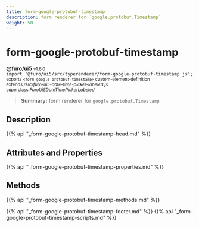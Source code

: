 ```yaml
---
title: form-google-protobuf-timestamp
description: form renderer for `google.protobuf.Timestamp`
weight: 50
---
```


# form-google-protobuf-timestamp
**@furo/ui5** <small>v1.6.0</small>
<br>`import '@furo/ui5/src/typerenderer/form-google-protobuf-timestamp.js';`<small>
<br>exports `<form-google-protobuf-timestamp>` custom-element-definition
<br>extends */src/furo-ui5-date-time-picker-labeled.js*
<br>superclass *FuroUi5DateTimePickerLabeled*</small>

> **Summary:** form renderer for `google.protobuf.Timestamp`

## Description



{{% api "_form-google-protobuf-timestamp-head.md" %}}

## Attributes and Properties
{{% api "_form-google-protobuf-timestamp-properties.md" %}}



## Methods
{{% api "_form-google-protobuf-timestamp-methods.md" %}}





{{% api "_form-google-protobuf-timestamp-footer.md" %}}
{{% api "_form-google-protobuf-timestamp-scripts.md" %}}
